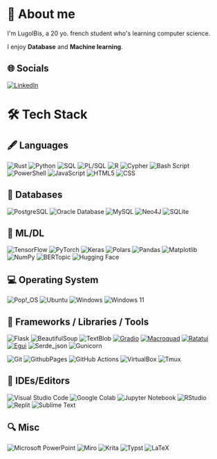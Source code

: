 
# 🔭 About me 
I'm LugolBis, a 20 yo. french student who's learning computer science.

I enjoy **Database** and **Machine learning**.

## 🌐 Socials

[![LinkedIn](https://img.shields.io/badge/linkedin-%230077B5.svg?style=for-the-badge&logo=linkedin&logoColor=white)](https://www.linkedin.com/in/lo%C3%AFc-desmar%C3%A8s-332855275?lipi=urn%3Ali%3Apage%3Ad_flagship3_profile_view_base_contact_details%3BUiN2icJCQ6a1RNpz8RsYVg%3D%3D)
<br>

# 🛠️ Tech Stack

## 🖋️ Languages

![Rust](https://img.shields.io/badge/rust-%23000000.svg?style=for-the-badge&logo=rust&logoColor=white)
![Python](https://img.shields.io/badge/python-3670A0?style=for-the-badge&logo=python&logoColor=ffdd54)
![SQL](https://img.shields.io/badge/SQL-4479A1.svg?style=for-the-badge&logo=SQL&logoColor=white)
![PL/SQL](https://img.shields.io/badge/PL/SQL-F80000?style=for-the-badge&logo=PL%20SQL&logoColor=white)
![R](https://img.shields.io/badge/r-%23276DC3.svg?style=for-the-badge&logo=r&logoColor=white)
![Cypher](https://img.shields.io/badge/Cypher-ffffff?style=for-the-badge&color=7ad1ff)
![Bash Script](https://img.shields.io/badge/bash_script-%23121011.svg?style=for-the-badge&logo=gnu-bash&logoColor=white)
![PowerShell](https://img.shields.io/badge/PowerShell-%235391FE.svg?style=for-the-badge&logo=powershell&logoColor=white)
![JavaScript](https://img.shields.io/badge/javascript-%23323330.svg?style=for-the-badge&logo=javascript&logoColor=%23F7DF1E)
![HTML5](https://img.shields.io/badge/html5-%23E34F26.svg?style=for-the-badge&logo=html5&logoColor=white)
![CSS](https://img.shields.io/badge/css-%23663399.svg?style=for-the-badge&logo=css&logoColor=white)

## 💾 Databases

![PostgreSQL](https://img.shields.io/badge/postgres-%23316192.svg?style=for-the-badge&logo=postgresql&logoColor=white)
![Oracle Database](https://img.shields.io/badge/Oracle-F80000?style=for-the-badge&logo=oracle&logoColor=white)
![MySQL](https://img.shields.io/badge/mysql-4479A1.svg?style=for-the-badge&logo=mysql&logoColor=white)
![Neo4J](https://img.shields.io/badge/Neo4j-008CC1?style=for-the-badge&logo=neo4j&logoColor=white)
![SQLite](https://img.shields.io/badge/sqlite-%2307405e.svg?style=for-the-badge&logo=sqlite&logoColor=white)

## 🤖 ML/DL

![TensorFlow](https://img.shields.io/badge/TensorFlow-%23FF6F00.svg?style=for-the-badge&logo=TensorFlow&logoColor=white)
![PyTorch](https://img.shields.io/badge/PyTorch-%23EE4C2C.svg?style=for-the-badge&logo=PyTorch&logoColor=white)
![Keras](https://img.shields.io/badge/Keras-%23D00000.svg?style=for-the-badge&logo=Keras&logoColor=white)
![Polars](https://img.shields.io/badge/polars-0075ff?style=for-the-badge&logo=polars&logoColor=white)
![Pandas](https://img.shields.io/badge/pandas-%23150458.svg?style=for-the-badge&logo=pandas&logoColor=white)
![Matplotlib](https://img.shields.io/badge/Matplotlib-%23ffffff.svg?style=for-the-badge&logo=Matplotlib&logoColor=black)
![NumPy](https://img.shields.io/badge/numpy-%23013243.svg?style=for-the-badge&logo=numpy&logoColor=white)
![BERTopic](https://img.shields.io/badge/bertopic-%23150458.svg?style=for-the-badge&logo=bertopic&logoColor=white)
![Hugging Face](https://img.shields.io/badge/hugging%20face-FFAC04?logo=huggingface&logoColor=black&style=for-the-badge)

## 💻 Operating System

![Pop!\_OS](https://img.shields.io/badge/Pop!_OS-48B9C7?style=for-the-badge&logo=Pop!_OS&logoColor=white)
![Ubuntu](https://img.shields.io/badge/Ubuntu-E95420?style=for-the-badge&logo=ubuntu&logoColor=white)
![Windows](https://img.shields.io/badge/Windows-0078D6?style=for-the-badge&logo=windows&logoColor=white)
![Windows 11](https://img.shields.io/badge/Windows%2011-%230079d5.svg?style=for-the-badge&logo=Windows%2011&logoColor=white)

## 🚀 Frameworks / Libraries / Tools

![Flask](https://img.shields.io/badge/flask-%23000.svg?style=for-the-badge&logo=flask&logoColor=white)
![BeautifulSoup](https://img.shields.io/badge/BeautifulSoup-050038?style=for-the-badge&logo=BeautifulSoup&logoColor=white)
![TextBlob](https://img.shields.io/badge/TextBlob-%23ffffff.svg?style=for-the-badge&logo=TextBlob&logoColor=black)
[![Gradio](https://img.shields.io/badge/Gradio-%23F9A825.svg?style=for-the-badge&logo=gradio&logoColor=white)](https://www.gradio.app/)
[![Macroquad](https://img.shields.io/badge/Macroquad-DD1200?style=for-the-badge&logo=Macroquad&logoColor=white)](https://macroquad.rs/)
[![Ratatui](https://img.shields.io/badge/Ratatui-%23F9A825.svg?style=for-the-badge&logo=ratatui&logoColor=white)](https://ratatui.rs/)
[![Egui](https://img.shields.io/badge/Egui-217346?style=for-the-badge&logo=egui&logoColor=white)](https://crates.io/crates/egui)
![Serde_json](https://img.shields.io/badge/Serde__json-ffffff?style=for-the-badge&color=000000)
![Gunicorn](https://img.shields.io/badge/gunicorn-%298729.svg?style=for-the-badge&logo=gunicorn&logoColor=white)

![Git](https://img.shields.io/badge/git-%23F05033.svg?style=for-the-badge&logo=git&logoColor=white)
![GithubPages](https://img.shields.io/badge/github%20pages-121013?style=for-the-badge&logo=github&logoColor=white)
![GitHub Actions](https://img.shields.io/badge/github%20actions-%232671E5.svg?style=for-the-badge&logo=githubactions&logoColor=white) 
![VirtualBox](https://img.shields.io/badge/VirtualBox-183A61?logo=virtualbox&logoColor=white&style=for-the-badge)
![Tmux](https://img.shields.io/badge/tmux-1BB91F?style=for-the-badge&logo=tmux&logoColor=white)

## 🧰 IDEs/Editors

![Visual Studio Code](https://img.shields.io/badge/Visual%20Studio%20Code-0078d7.svg?style=for-the-badge&logo=visual-studio-code&logoColor=white)
![Google Colab](https://img.shields.io/badge/Google%20Colab-%23F9A825.svg?style=for-the-badge&logo=googlecolab&logoColor=white)
![Jupyter Notebook](https://img.shields.io/badge/jupyter-%23FA0F00.svg?style=for-the-badge&logo=jupyter&logoColor=white)
![RStudio](https://img.shields.io/badge/RStudio-4285F4?style=for-the-badge&logo=rstudio&logoColor=white)
![Replit](https://img.shields.io/badge/Replit-DD1200?style=for-the-badge&logo=Replit&logoColor=white)
![Sublime Text](https://img.shields.io/badge/sublime_text-%23575757.svg?style=for-the-badge&logo=sublime-text&logoColor=important)

## 🔍 Misc

![Microsoft PowerPoint](https://img.shields.io/badge/Microsoft_PowerPoint-B7472A?style=for-the-badge&logo=microsoft-powerpoint&logoColor=white)
![Miro](https://img.shields.io/badge/Miro-F7C922?style=for-the-badge&logo=Miro&logoColor=050036)
![Krita](https://img.shields.io/badge/Krita-203759?style=for-the-badge&logo=krita&logoColor=EEF37B)
![Typst](https://img.shields.io/badge/typst-239DAD.svg?style=for-the-badge&logo=typst&logoColor=white)
![LaTeX](https://img.shields.io/badge/latex-%23008080.svg?style=for-the-badge&logo=latex&logoColor=white)

